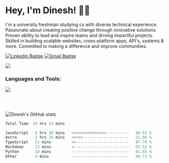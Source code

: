 <h1>Hey, I'm Dinesh! 👋🏻</h1>

I'm a university freshman studying cs with diverse technical experience. Passionate about creating positive change through innovative solutions. Proven ability to lead and inspire teams and driving impactful projects. Skilled in building scalable websites, cross-platform apps, API's, systems & more. Committed to making a difference and improve communities.

[![Linkedin Badge](https://img.shields.io/badge/-lets_connect-blue?style=flat-square&logo=Linkedin&logoColor=white&link=https://www.linkedin.com/in/dineshtalwadker/)](https://www.linkedin.com/in/dineshtalwadker/)
[![Gmail Badge](https://img.shields.io/badge/-mail_me-c14438?style=flat-square&logo=Gmail&logoColor=white&link=mailto:dinesh@codrion.tech)](mailto:dinesh@codrion.tech)<br>

![](https://komarev.com/ghpvc/?username=dinxsh)

<h3 align="left">Languages and Tools:</h3>
<p align="left">
  <a href="https://skillicons.dev">
    <img src="https://skillicons.dev/icons?i=js,jquery,html,css,python,lua,nodejs,mongodb,netlify,nextjs,tailwind,ts,vercel,wordpress,react,astro,c,cs,discord,dotnet,heroku,jquery,bash,bootstrap,docker,vim,kubernetes,git,arduino,atom,aws,azure,babel,blender,cloudflare,deno,django,elixir,emacs,express,fastapi,figma,firebase,flask,gcp,graphql,jenkins,linux,md,matlab,neovim,mysql,nestjs,perl,powershell" />
  </a>
</p>

##

<br>

![Dinesh's GitHub stats](https://github-readme-stats-dinxsh.vercel.app/api?username=dinxsh&show_icons=true&theme=radical)

<!--START_SECTION:waka-->

```rust
Total Time: 10 hrs 54 mins

JavaScript   6 hrs 38 mins   >>>>>>>>>>>>>>>----------   60.53 %
Astro        2 hrs 24 mins   >>>>>--------------------   21.86 %
TypeScript   51 mins         >>-----------------------   07.79 %
Markdown     23 mins         >------------------------   03.52 %
Python       10 mins         -------------------------   01.65 %
Other        4 mins          -------------------------   00.71 %
```

<!--END_SECTION:waka-->
